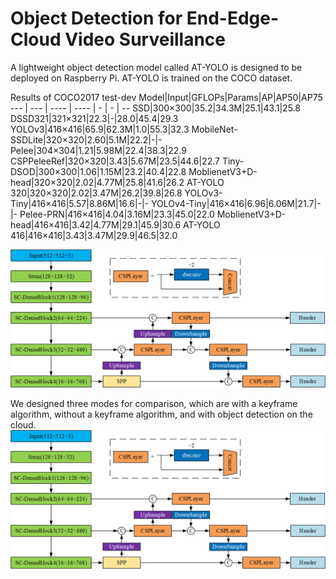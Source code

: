 # Object Detection for End-Edge-Cloud Video Surveillance


A lightweight object detection model called AT-YOLO is designed to be deployed on Raspberry Pi.
AT-YOLO is trained on the COCO dataset.

Results of COCO2017 test-dev
Model|Input|GFLOPs|Params|AP|AP50|AP75
 --- | --- | ---- | ---- | - | - | --
SSD|300×300|35.2|34.3M|25.1|43.1|25.8
DSSD321|321×321|22.3|-|28.0|45.4|29.3
YOLOv3|416×416|65.9|62.3M|1.0|55.3|32.3
MobileNet-SSDLite|320×320|2.60|5.1M|22.2|-|-
Pelee|304×304|1.21|5.98M|22.4|38.3|22.9
CSPPeleeRef|320×320|3.43|5.67M|23.5|44.6|22.7
Tiny-DSOD|300×300|1.06|1.15M|23.2|40.4|22.8
MoblienetV3+D-head|320×320|2.02|4.77M|25.8|41.6|26.2
AT-YOLO 320|320×320|2.02|3.47M|26.2|39.8|26.8
YOLOv3-Tiny|416×416|5.57|8.86M|16.6|-|-
YOLOv4-Tiny|416×416|6.96|6.06M|21.7|-|-
Pelee-PRN|416×416|4.04|3.16M|23.3|45.0|22.0
MoblienetV3+D-head|416×416|3.42|4.77M|29.1|45.9|30.6
AT-YOLO 416|416×416|3.43|3.47M|29.9|46.5|32.0

![The Structure of Smart Video Surveillance](https://github.com/HYK-baby/Road_Damage_Detection_with_YOLO/blob/main/structure.png)

We designed three modes for comparison, which are with a keyframe algorithm, without a keyframe algorithm, and with object detection on the cloud.
![Bandwidth consumption](https://github.com/HYK-baby/Road_Damage_Detection_with_YOLO/blob/main/structure.png)
